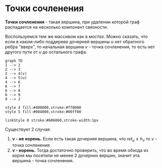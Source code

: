 # Точки сочленения
**Точки сочленения** - такая вершина, при удалении которой граф распадается на несколько компонент связности.

Воспользуемся тем же массивом как в *мостах*. Можно сказать, что если в каком-либо поддереве дочерней вершины $u$ нет обратного ребра "вверх", то начальная вершина $v$ - точка сочленения, то есть нет другого пути от $u$ до остального графа.

```mermaid
graph TD
1 --> 2
2 --> 3
2 --> 4(v)
4 --> 5(u)
4 --> 6
6 --> 7
6 --> 8
6 --> 9
9 --> 2

style 4 fill:#400000,stroke:#ff0000
style 5 fill:#004000,stroke:#00ff00

linkStyle 8 stroke:#606060,stroke-width:1px
```

Существует 2 случая:
1. **v - не корень.** Если есть такая дочерняя вершина, что $ret_u \ge h_v$ то $v$ - точка сочленения
2. **v - корень.** Тогда достаточно проверить, что во время обхода из корня мы посетили не менее 2 дочерних вершин, значит эта вершина - точка сочленения. 